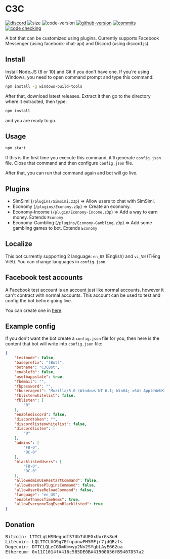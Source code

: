 # C3C
<a href="https://discord.gg/2A4bYJu"><img alt="discord" src="https://img.shields.io/discord/591223706643070976.svg?style=flat-square&label=discord"></a> <img alt="size" src="https://img.shields.io/github/repo-size/lequanglam/c3c.svg?style=flat-square&label=size"> <img alt="code-version" src="https://img.shields.io/badge/dynamic/json?color=red&label=code%20version&prefix=v&query=%24.version&url=https%3A%2F%2Fraw.githubusercontent.com%2Flequanglam%2Fc3c%2Fmaster%2Fpackage.json&style=flat-square"> <a href="https://github.com/lequanglam/c3c/releases"> <img alt="github-version" src="https://img.shields.io/github/v/release/lequanglam/c3c?include_prereleases&label=github%20version&style=flat-square"></a> <a href="https://github.com/lequanglam/c3c/commits"> <img alt="commits" src="https://img.shields.io/github/commit-activity/m/lequanglam/c3c.svg?label=commit&style=flat-square"></a> <a href="https://travis-ci.org/lequanglam/c3c"><img alt="code checking" src="https://img.shields.io/travis/lequanglam/c3c/master?label=code%20check&style=flat-square"></a>

A bot that can be customized using plugins. Currently supports Facebook Messenger (using facebook-chat-api) and Discord (using discord.js)

## Install
Install Node.JS (8 or 10) and Git if you don't have one. If you're using Windows, you need to open command prompt and type this command:
```bash
npm install -g windows-build-tools
```
After that, download latest releases. Extract it then go to the directory where it extracted, then type: 
```bash
npm install
``` 
and you are ready to go.

## Usage
```bash
npm start
```

If this is the first time you execute this command, it'll generate `config.json` file. Close that command and then configure `config.json` file.

After that, you can run that command again and bot will go live.

## Plugins
- SimSimi (`/plugins/SimSimi.z3p`) => Allow users to chat with SimSimi.
- Economy (`/plugins/Economy.z3p`) => Create an economy.
- Economy-Income (`/plugin/Economy-Income.z3p`) => Add a way to earn money. Extends `Economy`
- Economy-Gambling (`/plugins/Economy-Gambling.z3p`) => Add some gambling games to bot. Extends `Economy`

## Localize
This bot currently supporting 2 language: `en_US` (English) and `vi_VN` (Tiếng Việt). You can change languages in `config.json`.

## Facebook test accounts
A Facebook test account is an account just like normal accounts, however it can't contract with normal accounts. This account can be used to test and config the bot before going live.

You can create one in [here](https://www.facebook.com/whitehat/accounts/).

## Example config
If you don't want the bot create a `config.json` file for you, then here is the content that bot will write into `config.json` file:
```json
{
    "testmode": false,
    "baseprefix": "[Bot]",
    "botname": "C3CBot",
    "enablefb": false,
    "usefbappstate": true,
    "fbemail": "",
    "fbpassword": "",
    "fbuseragent": "Mozilla/5.0 (Windows NT 6.1; Win64; x64) AppleWebKit/537.36 (KHTML, like Gecko) Chrome/74.0.3729.169 Safari/537.36",
    "fblistenwhitelist": false,
    "fblisten": [
        "0"
    ],
    "enablediscord": false,
    "discordtoken": "",
    "discordlistenwhitelist": false,
    "discordlisten": [
        "0"
    ],
    "admins": [
        "FB-0",
        "DC-0"
    ],
    "blacklistedUsers": [
        "FB-0",
        "DC-0"
    ],
    "allowAdminUseRestartCommand": false,
    "allowUserUsePluginsCommand": false,
    "allowUserUseReloadCommand": false,
    "language": "en_US",
    "enableThanosTimeGems": true,
    "allowEveryoneTagEvenBlacklisted": true
}
```

## Donation
<tt>Bitcoin:  1TTCLqLHSNegudfS7Ub7dUEGxUurGs8uH</tt><br>
<tt>Litecoin: LQLTTCLUG9g7EfnpanwPH5MFjr7jdQRzfs</tt><br>
<tt>Dogecoin: DTTCLQLeCGDmKmwyy2Nn2SYgbLAyE662ua</tt><br>
<tt>Ethereum: 0x11C1014fA416c585DE0BA41900056fB9407D57a2</tt><br>
